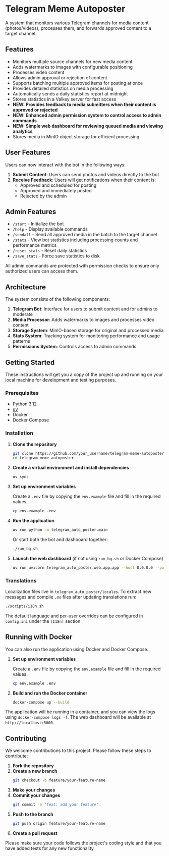 # Telegram Meme Autoposter

A system that monitors various Telegram channels for media content (photos/videos), processes them, and forwards approved content to a target channel.

## Features

- Monitors multiple source channels for new media content
- Adds watermarks to images with configurable positioning
- Processes video content
- Allows admin approval or rejection of content
- Supports batching multiple approved items for posting at once
- Provides detailed statistics on media processing
- Automatically sends a daily statistics report at midnight
- Stores statistics in a Valkey server for fast access
- **NEW: Provides feedback to media submitters when their content is approved or rejected**
- **NEW: Enhanced admin permission system to control access to admin commands**
- **NEW: Simple web dashboard for reviewing queued media and viewing analytics**
- Stores media in MinIO object storage for efficient processing

## User Features

Users can now interact with the bot in the following ways:

1. **Submit Content**: Users can send photos and videos directly to the bot
2. **Receive Feedback**: Users will get notifications when their content is:
   - Approved and scheduled for posting
   - Approved and immediately posted
   - Rejected by the admin

## Admin Features

- `/start` - Initialize the bot
- `/help` - Display available commands
- `/sendall` - Send all approved media in the batch to the target channel
- `/stats` - View bot statistics including processing counts and performance metrics
- `/reset_stats` - Reset daily statistics
- `/save_stats` - Force save statistics to disk

All admin commands are protected with permission checks to ensure only authorized users can access them.

## Architecture

The system consists of the following components:

1. **Telegram Bot**: Interface for users to submit content and for admins to moderate
2. **Media Processor**: Adds watermarks to images and processes video content
3. **Storage System**: MinIO-based storage for original and processed media
4. **Stats System**: Tracking system for monitoring performance and usage patterns
5. **Permissions System**: Controls access to admin commands

## Getting Started

These instructions will get you a copy of the project up and running on your local machine for development and testing purposes.

### Prerequisites

- Python 3.12
- [uv](https://github.com/astral-sh/uv)
- Docker
- Docker Compose

### Installation

1.  **Clone the repository**
    ```bash
    git clone https://github.com/your_username/telegram-meme-autoposter.git
    cd telegram-meme-autoposter
    ```

2.  **Create a virtual environment and install dependencies**
    ```bash
    uv sync
    ```

3.  **Set up environment variables**

    Create a `.env` file by copying the `env.example` file and fill in the required values.

    ```bash
    cp env.example .env
    ```

4.  **Run the application**
    ```bash
    uv run python -m telegram_auto_poster.main
    ```

    Or start both the bot and dashboard together:

    ```bash
    ./run_bg.sh
    ```

5.  **Launch the web dashboard** (if not using `run_bg.sh` or Docker Compose)
    ```bash
    uv run uvicorn telegram_auto_poster.web.app:app --host 0.0.0.0 --port 8000
    ```

### Translations

Localization files live in `telegram_auto_poster/locales`.  To extract new
messages and compile `.mo` files after updating translations run:

```bash
./scripts/i18n.sh
```

The default language and per-user overrides can be configured in `config.ini`
under the `[I18n]` section.

## Running with Docker

You can also run the application using Docker and Docker Compose.

1.  **Set up environment variables**

    Create a `.env` file by copying the `env.example` file and fill in the required values.

    ```bash
    cp env.example .env
    ```

2.  **Build and run the Docker container**
    ```bash
    docker-compose up --build
    ```

The application will be running in a container, and you can view the logs using `docker-compose logs -f`. The web dashboard will be available at `http://localhost:8000`.

## Contributing

We welcome contributions to this project. Please follow these steps to contribute:

1.  **Fork the repository**
2.  **Create a new branch**
    ```bash
    git checkout -b feature/your-feature-name
    ```
3.  **Make your changes**
4.  **Commit your changes**
    ```bash
    git commit -m "feat: add your feature"
    ```
5.  **Push to the branch**
    ```bash
    git push origin feature/your-feature-name
    ```
6.  **Create a pull request**

Please make sure your code follows the project's coding style and that you have added tests for any new functionality.